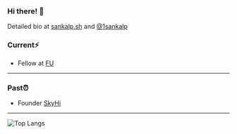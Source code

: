 ### Hi there! 👋

Detailed bio at <a href="https://sankalp.sh/" target="_blank">sankalp.sh</a> and <a href="https://twitter.com/1sankalp" target="_blank">@1sankalp</a>

### Current⚡️
* Fellow at <a href="https://www.founder.university/" target="_blank">FU</a>
<!--
* Founder and CEO at <a href="http://revlo.xyz/" target="_blank">Revlo</a> <a href="https://ycombinator.com/" target="_blank">(YC S24)</a> 🙌
* Fellow at <a href="https://www.beondeck.com/" target="_blank">On Deck</a>, <a href="https://www.zfellows.com/" target="_blank">Z Fellows</a>, <a href="https://www.founder.university/" target="_blank">FU</a>, <a href="https://fi.co/" target="_blank">FI</a>, and <a href="https://www.1517fund.com/" target="_blank">1517</a> 🙌
* Pioneer at <a href="https://pioneer.app/" target="_blank">Pioneer</a> 🙌
* Builder at <a href="https://www.livetheresidency.com/" target="_blank">The Residency</a> and <a href="https://www.joinef.com/" target="_blank">EF</a> 🙌
* Hacker at <a href="https://peopleplus.ai/" target="_blank">People+ai</a>
* Founding team at <a href="https://vaeral.com/" target="_blank">Vaeral</a> -->

<hr />

### Past⏰
* Founder <a href="https://www.skyhi.live/" target="_blank">SkyHi</a>

<hr />

![Top Langs](https://github-readme-stats.vercel.app/api/top-langs/?username=1sankalp&layout=compact)
